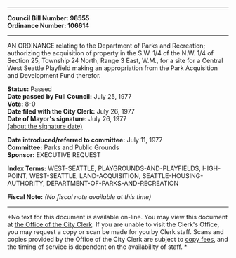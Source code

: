 * * * * *  
  
**Council Bill Number: [](#h0)[](#h2)98555**   
**Ordinance Number: 106614**  
  
* * * * *  
  
AN ORDINANCE relating to the Department of Parks and Recreation; authorizing the acquisition of property in the S.W. 1/4 of the N.W. 1/4 of Section 25, Township 24 North, Range 3 East, W.M., for a site for a Central West Seattle Playfield making an appropriation from the Park Acquisition and Development Fund therefor.  
  
**Status:** Passed   
**Date passed by Full Council:** July 25, 1977   
**Vote:** 8-0   
**Date filed with the City Clerk:** July 26, 1977   
**Date of Mayor's signature:** July 26, 1977   
[(about the signature date)](/~public/approvaldate.htm)   
  
  
**Date introduced/referred to committee:** July 11, 1977   
**Committee:** Parks and Public Grounds   
**Sponsor:** EXECUTIVE REQUEST   
  
**Index Terms:** WEST-SEATTLE, PLAYGROUNDS-AND-PLAYFIELDS, HIGH-POINT, WEST-SEATTLE, LAND-ACQUISITION, SEATTLE-HOUSING-AUTHORITY, DEPARTMENT-OF-PARKS-AND-RECREATION  
  
**Fiscal Note:** *(No fiscal note available at this time)*  
  
* * * * *  
  
*No text for this document is available on-line. You may view this document at [the Office of the City Clerk](http://www.seattle.gov/leg/clerk/contactUs.htm). If you are unable to visit the Clerk's Office, you may request a copy or scan be made for you by Clerk staff. Scans and copies provided by the Office of the City Clerk are subject to [copy fees](http://clerk.seattle.gov/~public/clerkfees.htm), and the timing of service is dependent on the availability of staff. *  
  
  
